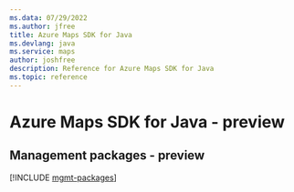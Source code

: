 ```yaml
---
ms.data: 07/29/2022
ms.author: jfree
title: Azure Maps SDK for Java
ms.devlang: java
ms.service: maps
author: joshfree
description: Reference for Azure Maps SDK for Java
ms.topic: reference
---
```

# Azure Maps SDK for Java - preview

## Management packages - preview
[!INCLUDE [mgmt-packages](maps-mgmt-index.md)]